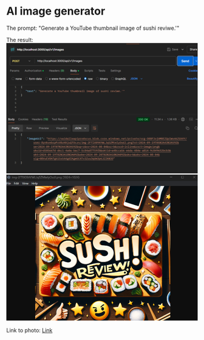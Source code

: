 # AI image generator

The prompt:
"Generate a YouTube thumbnail image of sushi reviwe.'"

The result:
![Project picture](./pics/postman.png)
![Project picture](./pics/postmanimg.png)

Link to photo:
[Link](https://oaidalleapiprodscus.blob.core.windows.net/private/org-O88PJojUMREZQplWs46ZGVVY/user-8ynkvebrpPzVBzHXjuQTOczn/img-2FTlX09AYWLJq5ZMteIyOsdJ.png?st=2024-09-19T05%3A43%3A59Z&se=2024-09-19T07%3A43%3A59Z&sp=r&sv=2024-08-04&sr=b&rscd=inline&rsct=image/png&skoid=d505667d-d6c1-4a0a-bac7-5c84a87759f8&sktid=a48cca56-e6da-484e-a814-9c849652bcb3&skt=2024-09-19T02%3A18%3A09Z&ske=2024-09-20T02%3A18%3A09Z&sks=b&skv=2024-08-04&sig=0BVuEV8A7g615s544gdIKgw5C4Tv3Zuu3qUm3p6JZIk%3D)
